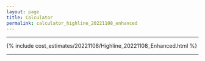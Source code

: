 ```yaml
---
layout: page
title: Calculator
permalink: calculator_highline_20221108_enhanced
---
```


___

{% include cost_estimates/20221108/Highline_20221108_Enhanced.html %}

___


